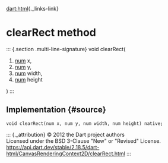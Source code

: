 [dart:html](../../dart-html/dart-html-library){._links-link}

clearRect method
================

::: {.section .multi-line-signature}
void clearRect(

1.  [num](../../dart-core/num-class) x,
2.  [num](../../dart-core/num-class) y,
3.  [num](../../dart-core/num-class) width,
4.  [num](../../dart-core/num-class) height

)
:::

Implementation {#source}
--------------

``` {.language-dart data-language="dart"}
void clearRect(num x, num y, num width, num height) native;
```

::: {._attribution}
© 2012 the Dart project authors\
Licensed under the BSD 3-Clause \"New\" or \"Revised\" License.\
<https://api.dart.dev/stable/2.18.5/dart-html/CanvasRenderingContext2D/clearRect.html>
:::
